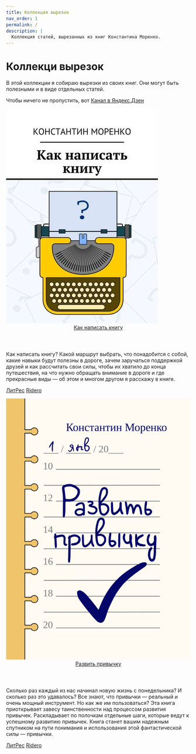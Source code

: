 ```yaml
---
title: Коллекция вырезок
nav_order: 1
permalink: /
description: |
  Коллекция статей, вырезанных из книг Константина Моренко.
---
```


# Коллекци вырезок

В этой коллекции я собираю вырезки из своих книг.  Они могут быть
полезными и в виде отдельных статей.

Чтобы ничего не пропустить, вот [Канал в Яндекс.Дзен](https://dzen.ru/konstantin_morenko)

<div class="cardbox">
  <div class="card">
    <div class="cover">
	  <img src="howto-write-book/cover.png">
    </div>
	<div class="description">
	  <header><a href="howto-write-book/">Как написать книгу</a></header>
	  <p>Как написать книгу?  Какой маршрут выбрать, что понадобится с
  собой, какие навыки будут полезны в дороге, зачем заручаться
  поддержкой друзей и как рассчитать свои силы, чтобы их хватило до
  конца путешествия, на что нужно обращать внимание в дороге и где
  прекрасные виды — об этом и многом другом я расскажу в книге.</p>
  <p><a href="https://www.litres.ru/konstantin-morenko/kak-napisat-knigu/">ЛитРес</a>
     <a href="https://ridero.ru/books/kak_napisat_knigu_2/">Ridero</a></p>
	</div>
  </div>
  <div class="card">
    <div class="cover">
	  <img src="habits/cover.png">
    </div>
	<div class="description">
	  <header><a href="habits/">Развить привычку</a></header>
	  <p>Сколько раз каждый из нас начинал новую жизнь с понедельника?  И
    сколько раз это удавалось?  Все знают, что привычки — реальный и очень
    мощный инструмент.  Но как же им пользоваться?  Эта книга приоткрывает
    завесу таинственности над процессом развития привычек.  Раскладывает
    по полочкам отдельные шаги, которые ведут к успешному развитию
    привычек.  Книга станет вашим надежным спутником на пути понимания и
    использования этой фантастической силы — привычки.</p>
  <p><a href="https://www.litres.ru/konstantin-morenko/razvit-privychku/">ЛитРес</a>
     <a href="https://ridero.ru/books/razvit_privychku/">Ridero</a></p>
	</div>
  </div>
</div>
